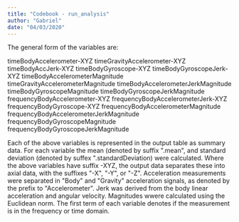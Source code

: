 ```yaml
---
title: "Codebook - run_analysis"
author: "Gabriel"
date: "04/03/2020"
---
```


The general form of the variables are:

timeBodyAccelerometer-XYZ
timeGravityAccelerometer-XYZ
timeBodyAccJerk-XYZ
timeBodyGyroscope-XYZ
timeBodyGyroscopeJerk-XYZ
timeBodyAccelerometerMagnitude
timeGravityAccelerometerMagnitude
timeBodyAccelerometerJerkMagnitude
timeBodyGyroscopeMagnitude
timeBodyGyroscopeJerkMagnitude
frequencyBodyAccelerometer-XYZ
frequencyBodyAccelerometerJerk-XYZ
frequencyBodyGyroscope-XYZ
frequencyBodyAccelerometerMagnitude
frequencyBodyAccelerometerJerkMagnitude
frequencyBodyGyroscopeMagnitude
frequencyBodyGyroscopeJerkMagnitude

Each of the above variables is represented in the output table as summary data. 
For each variable the mean (denoted by suffix ".mean", and standard deviation (denoted by suffex ".standardDeviation) were calculated.
Where  the above variables have suffix -XYZ, the output data separates these into axial data, with the suffixes "-X", "-Y", or "-Z".
Acceleration measurements were separated in "Body" and "Gravity" acceleration signals, as denoted by the prefix to "Accelerometer".
Jerk was derived from the body linear acceleration and angular velocity.
Magnitudes wwere calculated using the Euclidean norm.
The first term of each variable denotes if the measurement is in the frequency or time domain.
